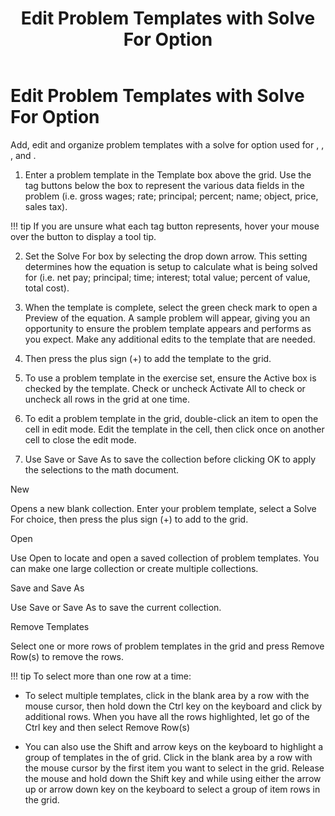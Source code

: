 ﻿---
title: Edit Problem Templates with Solve For Option
category: reference
---

# Edit Problem Templates with Solve For Option

Add, edit and organize problem templates with a solve for option used for , , , and .

1. Enter a problem template in the Template box above the grid. Use the tag buttons below the box to represent the various data fields in the problem (i.e. gross wages; rate; principal; percent; name; object, price, sales tax).

!!! tip
    If you are unsure what each tag button represents, hover your mouse over the button to display a tool tip.

2. Set the Solve For box by selecting the drop down arrow. This setting determines how the equation is setup to calculate what is being solved for (i.e. net pay; principal; time; interest; total value; percent of value, total cost).

3. When the template is complete, select the green check mark to open a Preview of the equation. A sample problem will appear, giving you an opportunity to ensure the problem template appears and performs as you expect. Make any additional edits to the template that are needed.

4. Then press the plus sign (+) to add the template to the grid.

5. To use a problem template in the exercise set, ensure the Active box is checked by the template. Check or uncheck Activate All to check or uncheck all rows in the grid at one time.

6. To edit a problem template in the grid, double-click an item to open the cell in edit mode. Edit the template in the cell, then click once on another cell to close the edit mode.

7. Use Save or Save As to save the collection before clicking OK to apply the selections to the math document.

New

Opens a new blank collection. Enter your problem template, select a Solve For choice, then press the plus sign (+) to add to the grid.

Open

Use Open to locate and open a saved collection of problem templates. You can make one large collection or create multiple collections.

Save and Save As

Use Save or Save As to save the current collection.

Remove Templates

Select one or more rows of problem templates in the grid and press Remove Row(s) to remove the rows.

!!! tip
    To select more than one row at a time:

- To select multiple templates, click in the blank area by a row with the mouse cursor, then hold down the Ctrl key on the keyboard and click by additional rows. When you have all the rows highlighted, let go of the Ctrl key and then select Remove Row(s)

- You can also use the Shift and arrow keys on the keyboard to highlight a group of templates in the of grid. Click in the blank area by a row with the mouse cursor by the first item you want to select in the grid. Release the mouse and hold down the Shift key and while using either the arrow up or arrow down key on the keyboard to select a group of item rows in the grid.
